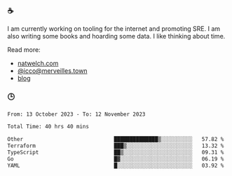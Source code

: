 ### ☕

I am currently working on tooling for the internet and promoting SRE. I am also writing some books and hoarding some data. I like thinking about time. 

Read more:

 - [natwelch.com](https://natwelch.com)
 - [@icco@merveilles.town](https://merveilles.town/@icco)
 - [blog](https://writing.natwelch.com)

### 🕒

<!--START_SECTION:waka-->

```txt
From: 13 October 2023 - To: 12 November 2023

Total Time: 40 hrs 40 mins

Other                             ██████████████▒░░░░░░░░░░   57.82 %
Terraform                         ███▒░░░░░░░░░░░░░░░░░░░░░   13.32 %
TypeScript                        ██▒░░░░░░░░░░░░░░░░░░░░░░   09.31 %
Go                                █▓░░░░░░░░░░░░░░░░░░░░░░░   06.19 %
YAML                              █░░░░░░░░░░░░░░░░░░░░░░░░   03.92 %
```

<!--END_SECTION:waka-->

